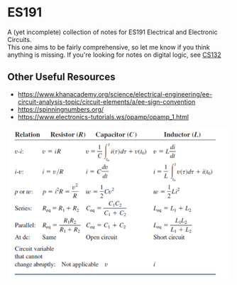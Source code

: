 # ES191

A (yet incomplete) collection of notes for ES191 Electrical and Electronic Circuits.  
This one aims to be fairly comprehensive, so let me know if you think anything is missing.
If you're looking for notes on digital logic, see [CS132](../cs132/logic.md)

## Other Useful Resources

- <https://www.khanacademy.org/science/electrical-engineering/ee-circuit-analysis-topic/circuit-elements/a/ee-sign-convention>
- <https://spinningnumbers.org/>
- <https://www.electronics-tutorials.ws/opamp/opamp_1.html>

![](./img/table.png)
